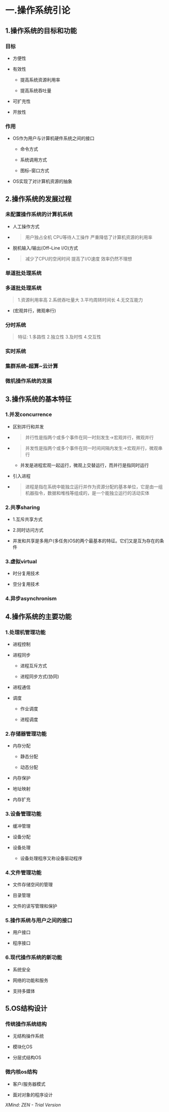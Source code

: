 # 一.操作系统引论

## 1.操作系统的目标和功能

### 目标

-   方便性
    
-   有效性
    
    -   提高系统资源利用率
        
    -   提高系统吞吐量
        
-   可扩充性
    
-   开放性
    

### 作用

-   OS作为用户与计算机硬件系统之间的接口
    
    -   命令方式
        
    -   系统调用方式
        
    -   图标–窗口方式
        
-   OS实现了对计算机资源的抽象
    

## 2.操作系统的发展过程

### 未配置操作系统的计算机系统

-   人工操作方式
    
-   > 用户独占全机 CPU等待人工操作 严重降低了计算机资源的利用率
    
-   脱机输入/输出(Off–Line I/O)方式
    
-   > 减少了CPU的空闲时间 提高了I/O速度 效率仍然不理想
    

### 单道批处理系统

### 多道批处理系统

> 1.资源利用率高 2.系统吞吐量大 3.平均周转时间长 4.无交互能力

-   (宏观并行，微观串行)
    

### 分时系统

> 特征: 1.多路性 2.独立性 3.及时性 4.交互性

### 实时系统

### 集群系统–超算~云计算

### 微机操作系统的发展

## 3.操作系统的基本特征

### 1.并发concurrence

-   区别并行和并发
    
-   > 并行性是指两个或多个事件在同一时刻发生→宏观并行，微观并行
    
-   > 并发性是指两个或多个事件在同一时间间隔内发生→宏观并行，微观串行
    
    -   并发是进程宏观一起运行，微观上交替运行，而并行是指同时运行
        
-   引入进程
    
-   > 进程是指在系统中能独立运行并作为资源分配的基本单位，它是由一组机器指令，数据和堆栈等组成的，是一个能独立运行的活动实体
    

### 2.共享sharing

-   1.互斥共享方式
    
-   2.同时访问方式
    
-   并发和共享是多用户(多任务)OS的两个最基本的特征。它们又是互为存在的条件
    

### 3.虚拟virtual

-   时分复用技术
    
-   空分复用技术
    

### 4.异步asynchronism

## 4.操作系统的主要功能

### 1.处理机管理功能

-   进程控制
    
-   进程同步
    
    -   进程互斥方式
        
    -   进程同步方式(协同)
        
-   进程通信
    
-   调度
    
    -   作业调度
        
    -   进程调度
        

### 2.存储器管理功能

-   内存分配
    
    -   静态分配
        
    -   动态分配
        
-   内存保护
    
-   地址映射
    
-   内存扩充
    

### 3.设备管理功能

-   缓冲管理
    
-   设备分配
    
-   设备处理
    
    -   设备处理程序又称设备驱动程序
        

### 4.文件管理功能

-   文件存储空间的管理
    
-   目录管理
    
-   文件的读写管理和保护
    

### 5.操作系统与用户之间的接口

-   用户接口
    
-   程序接口
    

### 6.现代操作系统的新功能

-   系统安全
    
-   网络的功能和服务
    
-   支持多媒体
    

## 5.OS结构设计

### 传统操作系统结构

-   无结构操作系统
    
-   模块化OS
    
-   分层式结构OS
    

### 微内核os结构

-   客户/服务器模式
    
-   面对对象的程序设计
    

_XMind: ZEN - Trial Version_